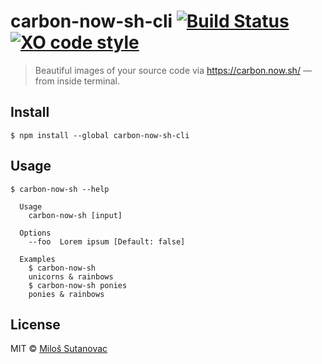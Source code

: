 # carbon-now-sh-cli [![Build Status](https://travis-ci.org/mixn/carbon-now-sh-cli.svg?branch=master)](https://travis-ci.org/mixn/carbon-now-sh-cli) [![XO code style](https://img.shields.io/badge/code_style-XO-5ed9c7.svg)](https://github.com/xojs/xo)

> Beautiful images of your source code via https://carbon.now.sh/ — from inside terminal.

## Install

```
$ npm install --global carbon-now-sh-cli
```

## Usage

```
$ carbon-now-sh --help

  Usage
    carbon-now-sh [input]

  Options
    --foo  Lorem ipsum [Default: false]

  Examples
    $ carbon-now-sh
    unicorns & rainbows
    $ carbon-now-sh ponies
    ponies & rainbows
```

## License

MIT © [Miloš Sutanovac](https://github.com/mixn)
